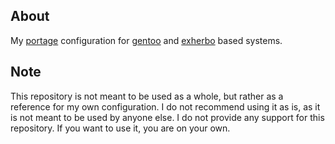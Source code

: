 ## About
My [portage](https://wiki.gentoo.org/wiki/Project:Portage) configuration for [gentoo](https://www.gentoo.org) and [exherbo](https://www.exherbo.org) based systems.

## Note
This repository is not meant to be used as a whole, but rather as a reference for my own configuration. I do not recommend using it as is, as it is not meant to be used by anyone else. I do not provide any support for this repository. If you want to use it, you are on your own.